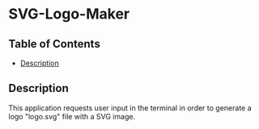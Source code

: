 # SVG-Logo-Maker

## Table of Contents
  - [Description](#Description)
 
## Description
  This application requests user input in the terminal in order to generate a logo "logo.svg" file with a SVG image.

  
